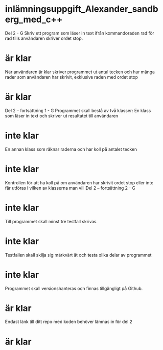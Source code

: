 # inlämningsuppgift_Alexander_sandberg_med_c++
Del 2 - G
 Skriv ett program som läser in text ifrån
kommandoraden rad för rad tills användaren
skriver ordet stop.
# är klar 
När användaren är klar skriver programmet ut
antal tecken och hur många rader som
användaren har skrivit, exklusive raden med
ordet stop
# är klar 
Del 2 – fortsättning 1 - G
 Programmet skall bestå av två klasser:
  En klass som läser in text och skriver ut
resultatet till användaren
# inte klar 

  En annan klass som räknar raderna och har
koll på antalet tecken
# inte klar 

 Kontrollen för att ha koll på om användaren
har skrivit ordet stop eller inte får utföras i
vilken av klasserna man vill
Del 2 – fortsättning 2 - G
# inte klar 

  Till programmet skall minst tre testfall
skrivas
# inte klar 
  Testfallen skall skilja sig märkvärt åt och testa
olika delar av programmet
# inte klar 

  Programmet skall versionshanteras och finnas
tillgängligt på Github.
# är klar

  Endast länk till ditt repo med koden behöver
lämnas in för del 2
# är klar
